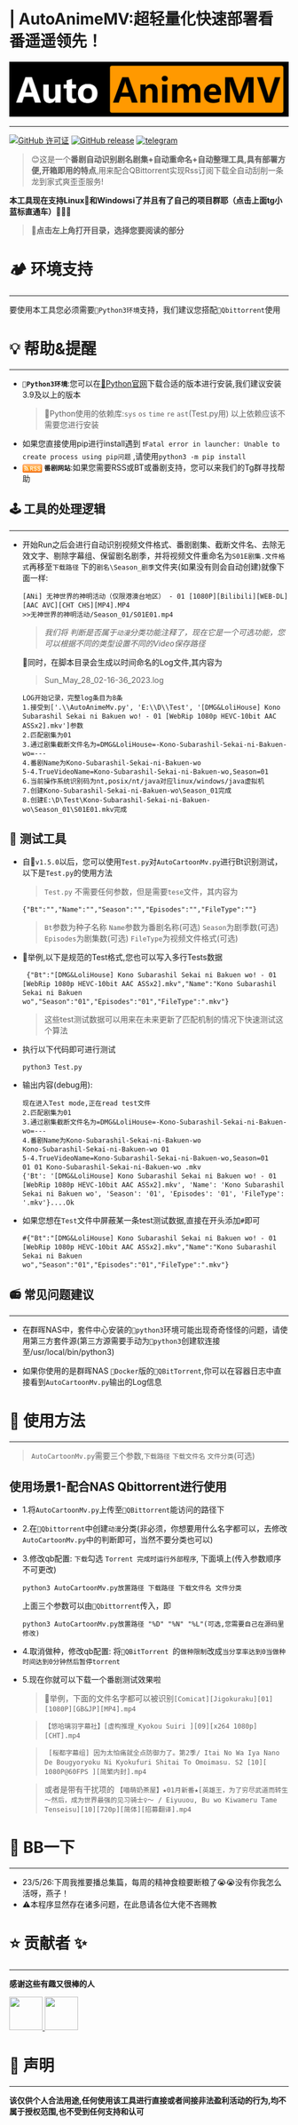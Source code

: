 # | AutoAnimeMV:超轻量化快速部署看番遥遥领先！
<p align="center">
  <a href="https://github.com/Abcuders/AutoAnimeMV">
    <img src="https://github.com/Abcuders/AutoAnimeMV/blob/main/Image/logo.png">
  </a>
<p>

***
[![ GitHub 许可证](https://img.shields.io/github/license/Abcuders/AutoAnimeMv)](https://github.com/Abcuders/AutoCartoonMv/LICENSE) [![GitHub release](https://img.shields.io/github/v/release/Abcuders/AutoAnimeMv)](https://github.com/Abcuders/AutoAnimeMv/releases/) [![telegram](https://img.shields.io/badge/telegram-AutoAnimeMv-blue?style=flat&logo=telegram)](https://t.me/AutoAnimeMv)
> 😊这是一个**番剧自动识别剧名剧集+自动重命名+自动整理工具,具有部署方便,开箱即用的特点**,用来配合QBittorrent实现Rss订阅下载全自动刮削一条龙到家式爽歪歪服务!
 
 **本工具现在支持Linux🐧和Windowsℹ️了并且有了自己的项目群耶（点击上面tg小蓝标直通车）👏👏👏**
> **🚀点击左上角打开目录，选择您要阅读的部分**

# 🏕️ 环境支持
***
要使用本工具您必须需要`🐍Python3环境`支持，我们建议您搭配`🔵Qbittorrent`使用

# 💡 帮助&提醒
 ***
 * **`🐍Python3环境`**:您可以在[🐍Python官网](https://www.python.org/downloads/windows/)下载合适的版本进行安装,我们建议安装3.9及以上的版本
   >  🐍Python使用的依赖库:`sys` `os` `time` `re` `ast`(Test.py用)
   以上依赖应该不需要您进行安装
 * 如果您直接使用pip进行install遇到 `❗Fatal error in launcher: Unable to create process using pip问题` ,请使用`python3 -m pip install`
 * <img style="vertical-align:sub;" src="https://github.com/Abcuders/AutoAnimeMV/blob/main/Image/rss.png" height="15" width="35" > **`番剧网站`**:如果您需要RSS或BT或番剧支持，您可以来我们的Tg群寻找帮助
   
## 🕹️ 工具的处理逻辑
***
  * 开始Run之后会进行自动识别视频文件格式、番剧剧集、截断文件名、去除无效文字、剔除字幕组、保留剧名剧季，并将视频文件重命名为`S01E剧集.文件格式`再移至`下载路径` 下的`剧名\Season_剧季`文件夹(如果没有则会自动创建)就像下面一样:
    ```
    [ANi] 无神世界的神明活动（仅限港澳台地区） - 01 [1080P][Bilibili][WEB-DL]  [AAC AVC][CHT CHS][MP4].MP4
    >>无神世界的神明活动/Season_01/S01E01.mp4
    ```
    > *我们将 判断是否属于`动漫`分类功能注释了，现在它是一个可选功能，您可以根据不同的类型设置不同的Video保存路径*

     🍟同时，在脚本目录会生成以时间命名的Log文件,其内容为
     
     > Sun_May_28_02-16-36_2023.log

     ```
    LOG开始记录，完整log条目为8条
    1.接受到['.\\AutoAnimeMv.py', 'E:\\D\\Test', '[DMG&LoliHouse] Kono Subarashil Sekai ni Bakuen wo! - 01 [WebRip 1080p HEVC-10bit AAC ASSx2].mkv']参数
    2.匹配剧集为01
    3.通过剧集截断文件名为=DMG&LoliHouse=-Kono-Subarashil-Sekai-ni-Bakuen-wo=---
    4.番剧Name为Kono-Subarashil-Sekai-ni-Bakuen-wo
    5-4.TrueVideoName=Kono-Subarashil-Sekai-ni-Bakuen-wo,Season=01
    6.当前操作系统识别码为nt,posix/nt/java对应linux/windows/java虚拟机
    7.创建Kono-Subarashil-Sekai-ni-Bakuen-wo\Season_01完成
    8.创建E:\D\Test\Kono-Subarashil-Sekai-ni-Bakuen-wo\Season_01\S01E01.mkv完成 
    ```
## 🧰 测试工具 
* 自🍞`v1.5.0`以后，您可以使用`Test.py`对`AutoCartoonMv.py`进行Bt识别测试，以下是`Test.py`的使用方法
  > `Test.py` 不需要任何参数，但是需要`tese`文件，其内容为
    ```
   {"Bt":"","Name":"","Season":"","Episodes":"","FileType":""}
    ```
  > `Bt`参数为种子名称 `Name`参数为番剧名称(可选) `Season`为剧季数(可选) `Episodes`为剧集数(可选) `FileType`为视频文件格式(可选)

 
* 🍚举例,以下是规范的Test格式,您也可以写入多行Tests数据
  ```
   {"Bt":"[DMG&LoliHouse] Kono Subarashil Sekai ni Bakuen wo! - 01 [WebRip 1080p HEVC-10bit AAC ASSx2].mkv","Name":"Kono Subarashil Sekai ni Bakuen wo","Season":"01","Episodes":"01","FileType":".mkv"}
  ```
  > 这些test测试数据可以用来在未来更新了匹配机制的情况下快速测试这个算法
* 执行以下代码即可进行测试
  ```
  python3 Test.py 
  ```
* 输出内容(debug用):
    ```
  现在进入Test mode,正在read test文件
  2.匹配剧集为01
  3.通过剧集截断文件名为=DMG&LoliHouse=-Kono-Subarashil-Sekai-ni-Bakuen-wo=---
  4.番剧Name为Kono-Subarashil-Sekai-ni-Bakuen-wo
  Kono-Subarashil-Sekai-ni-Bakuen-wo 01
  5-4.TrueVideoName=Kono-Subarashil-Sekai-ni-Bakuen-wo,Season=01
  01 01 Kono-Subarashil-Sekai-ni-Bakuen-wo .mkv
  {'Bt': '[DMG&LoliHouse] Kono Subarashil Sekai ni Bakuen wo! - 01 [WebRip 1080p HEVC-10bit AAC ASSx2].mkv', 'Name': 'Kono Subarashil Sekai ni Bakuen wo', 'Season': '01', 'Episodes': '01', 'FileType': '.mkv'}....Ok
    ```
  
* 如果您想在`Test`文件中屏蔽某一条test测试数据,直接在开头添加`#`即可
  ```
  #{"Bt":"[DMG&LoliHouse] Kono Subarashil Sekai ni Bakuen wo! - 01 [WebRip 1080p HEVC-10bit AAC ASSx2].mkv","Name":"Kono Subarashil Sekai ni Bakuen wo","Season":"01","Episodes":"01","FileType":".mkv"}
  ```
## 📻 常见问题建议
***
* 在群晖NAS中，套件中心安装的`🐍python3`环境可能出现奇奇怪怪的问题，请使用第三方套件源(第三方源需要手动为`🐍python3`创建软连接至/usr/local/bin/python3)

* 如果你使用的是群晖NAS `🐳Docker`版的`🔵QBitTorrent`,你可以在容器日志中直接看到`AutoCartoonMv.py`输出的Log信息
  
# 📝 使用方法 
***
 > `AutoCartoonMv.py`需要三个参数,`下载路径` `下载文件名` `文件分类`(可选) 
## 使用场景1-配合NAS Qbittorrent进行使用
  * 1.将`AutoCartoonMv.py`上传至`🔵QBittorrent`能访问的路径下
  
  * 2.在`🔵Qbittorrent`中创建`动漫`分类(非必须，你想要用什么名字都可以，去修改`AutoCartoonMv.py`中的判断即可，当然不要分类也可以)

  * 3.修改qb配置: `下载`勾选 `Torrent 完成时运行外部程序`, 下面填上(传入参数顺序不可更改)
  
    ```
    python3 AutoCartoonMv.py放置路径 下载路径 下载文件名 文件分类
    ```
    上面三个参数可以由`🔵Qbittorrent`传入，即
    ```
    python3 AutoCartoonMv.py放置路径 "%D" "%N" "%L"(可选,您需要自己在源码里修改)
    ```
  * 4.取消做种，修改qb配置: 将`🔵QBitTorrent `的`做种限制`改成`当分享率达到0当做种时间达到0分钟然后暂停torrent`

  * 5.现在你就可以下载一个番剧测试效果啦
    > 🚩举例，下面的文件名字都可以被识别`[Comicat][Jigokuraku][01][1080P][GB&JP][MP4].mp4` 
  
    >`【悠哈璃羽字幕社】[虚构推理_Kyokou Suiri ][09][x264 1080p][CHT].mp4`
  
    >` [桜都字幕组] 因为太怕痛就全点防御力了。第2季/ Itai No Wa Iya Nano De Bougyoryoku Ni Kyokufuri Shitai To Omoimasu. S2 [10][ 1080P@60FPS ][简繁内封].mp4`
  
    > 或者是带有干扰项的 `【喵萌奶茶屋】★01月新番★[英雄王，为了穷尽武道而转生～然后，成为世界最强的见习骑士♀～ / Eiyuuou, Bu wo Kiwameru Tame Tenseisu][10][720p][简体][招募翻译].mp4`

# 🧉 BB一下
***
* 23/5/26:下周我推要播总集篇，每周的精神食粮要断粮了😭😭没有你我怎么活呀，燕子！
* ⚠️本程序显然存在诸多问题，在此恳请各位大佬不吝赐教

# ⭐ 贡献者 ✨
***
**感谢这些有趣又很棒的人**

<a href="https://github.com/wzfdgh">
<img src="https://avatars.githubusercontent.com/u/93830081?s=96&v=4"  width="60px" height="60px"> 
</a>
<a href="https://github.com/Nanako718">
<img src="https://avatars.githubusercontent.com/u/60038246?s=96&v=4"  width="60px" height="60px">
</a>

# 🧾 声明
***
**该仅供个人合法用途,任何使用该工具进行直接或者间接非法盈利活动的行为,均不属于授权范围,也不受到任何支持和认可**
